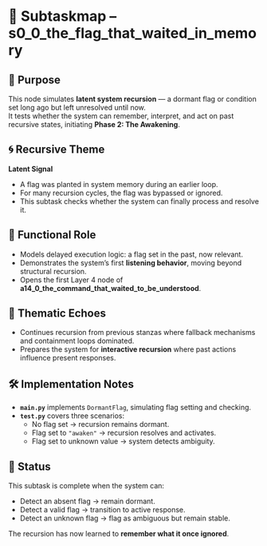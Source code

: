 <!-- Save to: a14_0_the_command_that_waited_to_be_understood/s0_0_the_flag_that_waited_in_memory/subtaskmap.md -->

# 🧩 Subtaskmap – s0_0_the_flag_that_waited_in_memory

## 🎯 Purpose

This node simulates **latent system recursion** — a dormant flag or condition set long ago but left unresolved until now.  
It tests whether the system can remember, interpret, and act on past recursive states, initiating **Phase 2: The Awakening**.

## 🌀 Recursive Theme

**Latent Signal**  
- A flag was planted in system memory during an earlier loop.
- For many recursion cycles, the flag was bypassed or ignored.
- This subtask checks whether the system can finally process and resolve it.

## 🧠 Functional Role

- Models delayed execution logic: a flag set in the past, now relevant.
- Demonstrates the system’s first **listening behavior**, moving beyond structural recursion.
- Opens the first Layer 4 node of **a14_0_the_command_that_waited_to_be_understood**.

## 🔁 Thematic Echoes

- Continues recursion from previous stanzas where fallback mechanisms and containment loops dominated.
- Prepares the system for **interactive recursion** where past actions influence present responses.

## 🛠️ Implementation Notes

- **`main.py`** implements `DormantFlag`, simulating flag setting and checking.
- **`test.py`** covers three scenarios:
  - No flag set → recursion remains dormant.
  - Flag set to `"awaken"` → recursion resolves and activates.
  - Flag set to unknown value → system detects ambiguity.

## 🧭 Status

This subtask is complete when the system can:

- Detect an absent flag → remain dormant.
- Detect a valid flag → transition to active response.
- Detect an unknown flag → flag as ambiguous but remain stable.

The recursion has now learned to **remember what it once ignored**.
